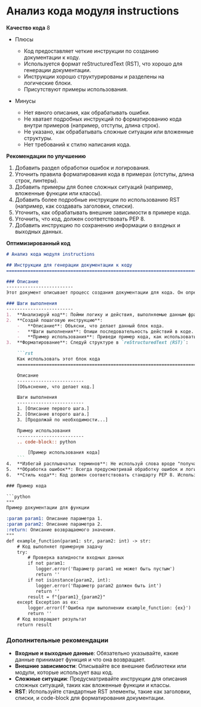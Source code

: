 # Анализ кода модуля instructions

**Качество кода**
8
- Плюсы
    -  Код предоставляет четкие инструкции по созданию документации к коду.
    -  Используется формат reStructuredText (RST), что хорошо для генерации документации.
    -  Инструкции хорошо структурированы и разделены на логические блоки.
    -  Присутствуют примеры использования.

- Минусы
    -   Нет явного описания, как обрабатывать ошибки.
    -  Не хватает подробных инструкций по форматированию кода внутри примеров (например, отступы, длина строк).
    -   Не указано, как обрабатывать сложные ситуации или вложенные структуры.
    -   Нет требований к стилю написания кода.

**Рекомендации по улучшению**
1. Добавить раздел обработки ошибок и логирования.
2. Уточнить правила форматирования кода в примерах (отступы, длина строк, линтеры).
3. Добавить примеры для более сложных ситуаций (например, вложенные функции или классы).
4. Добавить более подробные инструкции по использованию RST (например, как создавать заголовки, списки).
5. Уточнить, как обрабатывать внешние зависимости в примере кода.
6. Уточнить, что код, должен соответствовать PEP 8.
7. Добавить инструкцию по сохранению информации о входных и выходных данных.

**Оптимизированный код**

```markdown
# Анализ кода модуля instructions

## Инструкции для генерации документации к коду
=========================================================================================

### Описание
-------------------------
Этот документ описывает процесс создания документации для кода. Он определяет, как анализировать, описывать и форматировать код в соответствии с требованиями проекта.

### Шаги выполнения
-------------------------
1.  **Анализируй код**: Пойми логику и действия, выполняемые данным фрагментом кода.
2.  **Создай пошаговую инструкцию**:
    -   **Описание**: Объясни, что делает данный блок кода.
    -   **Шаги выполнения**: Опиши последовательность действий в коде.
    -   **Пример использования**: Приведи пример кода, как использовать данный фрагмент в проекте.
3.  **Форматирование**: Следуй структуре в `reStructuredText (RST)`:

    ```rst
    Как использовать этот блок кода
    =========================================================================================

    Описание
    -------------------------
    [Объяснение, что делает код.]

    Шаги выполнения
    -------------------------
    1. [Описание первого шага.]
    2. [Описание второго шага.]
    3. [Продолжай по необходимости...]

    Пример использования
    -------------------------
    .. code-block:: python

        [Пример использования кода]
    ```
4.  **Избегай расплывчатых терминов**: Не используй слова вроде "получаем" или "делаем". Будь конкретным, например, используй "проверяет", "валидирует" или "отправляет".
5.  **Обработка ошибок**: Всегда предусматривай обработку ошибок и логирование с помощью `from src.logger.logger import logger`. Вместо стандартных try-except используйте `logger.error`.
6.  **Стиль кода**: Код должен соответствовать стандарту PEP 8. Используйте линтеры для проверки.

### Пример кода

```python
"""
Пример документации для функции

:param param1: Описание параметра 1.
:param param2: Описание параметра 2.
:return: Описание возвращаемого значения.
"""
def example_function(param1: str, param2: int) -> str:
    # Код выполняет примерную задачу
    try:
        # Проверка валидности входных данных
        if not param1:
           logger.error('Параметр param1 не может быть пустым')
           return ''
        if not isinstance(param2, int):
           logger.error('Параметр param2 должен быть int')
           return ''
        result = f"{param1}_{param2}"
    except Exception as ex:
        logger.error(f'Ошибка при выполнении example_function: {ex}')
        return ''
    # Код возвращает результат
    return result
```

### Дополнительные рекомендации

-  **Входные и выходные данные**: Обязательно указывайте, какие данные принимает функция и что она возвращает.
- **Внешние зависимости**: Описывайте все внешние библиотеки или модули, которые использует ваш код.
- **Сложные ситуации**:  Предусматривайте инструкции для описания сложных ситуаций, таких как вложенные функции и классы.
- **RST**: Используйте стандартные RST элементы, такие как заголовки, списки, и code-block для форматирования документации.

```
```